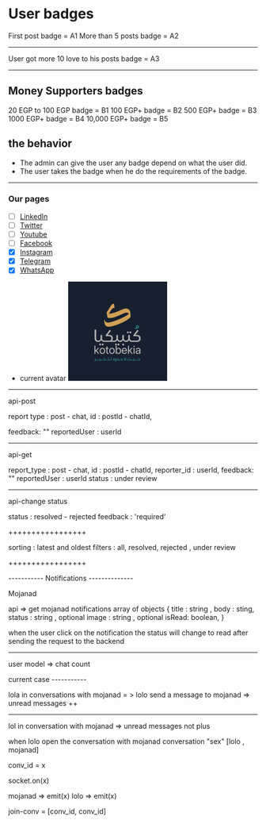 # User badges

First post badge = A1
More than 5 posts badge = A2

---

User got more 10 love to his posts badge = A3

---

## Money Supporters badges

20 EGP to 100 EGP badge = B1
100 EGP+ badge = B2
500 EGP+ badge = B3
1000 EGP+ badge = B4
10,000 EGP+ badge = B5

## the behavior

- The admin can give the user any badge depend on what the user did.
- The user takes the badge when he do the requirements of the badge.

---

<!--
## report type | report id | reporter id

## post | post id | user id |

## chat | chat id | user id |
-->

<!-- --- -->

### **Our pages**

- [ ] [LinkedIn](https://www.linkedin.com/company/kotobekia)
- [ ] [Twitter](https://twitter.com/kotobekia)
- [ ] [Youtube](https://www.youtube.com/@Kotobekia)
- [ ] [Facebook](https://www.facebook.com/kotobekia)
- [x] [Instagram](https://www.instagram.com/kotobekia)
- [x] [Telegram](https://t.me/kotobekia)
- [x] [WhatsApp](https://chat.whatsapp.com/HmNIZTOERoxGgF4e2g8oUY)

* current avatar
  <img src="/public/assets/images/socailmedia-logo.png" alt="OpenAI Logo" width="200" height="200">
  </div>

---

api-post

report type : post - chat,
id : postId - chatId,

<!-- reporter id : userId, -->

feedback: ""
reportedUser : userId

---

api-get

report_type : post - chat,
id : postId - chatId,
reporter_id : userId,
feedback: ""
reportedUser : userId
status : under review

---

api-change status

status : resolved - rejected
feedback : 'required'

+++++++++++++++++

sorting : latest and oldest
filters : all, resolved, rejected , under review

+++++++++++++++++

----------- Notifications --------------

Mojanad

api => get mojanad notifications
array of objects
{
title : string ,
body : sting,
status : string , optional
image : string , optional
isRead: boolean,
}

when the user click on the notification the status will change to read after sending the request to the backend

---

user model => chat count

current case -----------

lola in conversations with mojanad = >
lolo send a message to mojanad => unread messages ++

---

lol in conversation with mojanad => unread messages not plus

when lolo open the conversation with mojanad
conversation "sex" [lolo , mojanad]

conv_id = x

socket.on(x)

mojanad => emit(x)
lolo => emit(x)

join-conv = [conv_id, conv_id]
